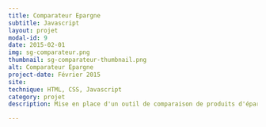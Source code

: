 ```yaml
---
title: Comparateur Epargne
subtitle: Javascript
layout: projet
modal-id: 9
date: 2015-02-01
img: sg-comparateur.png
thumbnail: sg-comparateur-thumbnail.png
alt: Comparateur Epargne
project-date: Février 2015
site:
technique: HTML, CSS, Javascript
category: projet
description: Mise en place d'un outil de comparaison de produits d'épargne

---
```

